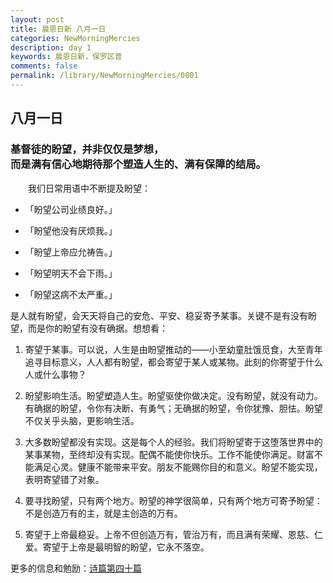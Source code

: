 ```yaml
---
layout: post
title: 晨恩日新 八月一日
categories: NewMorningMercies
description: day 1
keywords: 晨恩日新，保罗区普
comments: false
permalink: /library/NewMorningMercies/0801
---
```


## 八月一日

### 基督徒的盼望，并非仅仅是梦想， <br> 而是满有信心地期待那个塑造人生的、满有保障的结局。

&emsp;&emsp;我们日常用语中不断提及盼望：

* 「盼望公司业绩良好。」

* 「盼望他没有厌烦我。」

* 「盼望上帝应允祷告。」

* 「盼望明天不会下雨。」

* 「盼望这病不太严重。」

是人就有盼望，会天天将自己的安危、平安、稳妥寄予某事。关键不是有没有盼望，而是你的盼望有没有确据。想想看：

1. 寄望于某事。可以说，人生是由盼望推动的——小至幼童肚饿觅食，大至青年追寻目标意义，人人都有盼望，都会寄望于某人或某物。此刻的你寄望于什么人或什么事物？

2. 盼望影响生活。盼望塑造人生。盼望驱使你做决定。没有盼望，就没有动力。有确据的盼望，令你有决断、有勇气；无确据的盼望，令你犹豫、胆怯。盼望不仅关乎头脑，更影响生活。

3. 大多数盼望都没有实现。这是每个人的经验。我们将盼望寄于这堕落世界中的某事某物，至终却没有实现。配偶不能使你快乐。工作不能使你满足。财富不能满足心灵。健康不能带来平安。朋友不能赐你目的和意义。盼望不能实现，表明寄望错了对象。

4. 要寻找盼望，只有两个地方。盼望的神学很简单，只有两个地方可寄予盼望：不是创造万有的主，就是主创造的万有。

5. 寄望于上帝最稳妥。上帝不但创造万有，管治万有，而且满有荣耀、恩慈、仁爱。寄望于上帝是最明智的盼望，它永不落空。

更多的信息和勉励：[诗篇第四十篇]()
